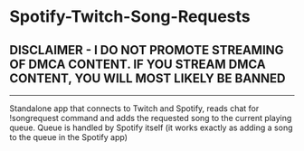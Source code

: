 # Spotify-Twitch-Song-Requests

## DISCLAIMER - I DO NOT PROMOTE STREAMING OF DMCA CONTENT. IF YOU STREAM DMCA CONTENT, YOU WILL MOST LIKELY BE BANNED

--------

Standalone app that connects to Twitch and Spotify, reads chat for !songrequest command and adds the requested song to the current playing queue. Queue is handled by Spotify itself (it works exactly as adding a song to the queue in the Spotify app)
